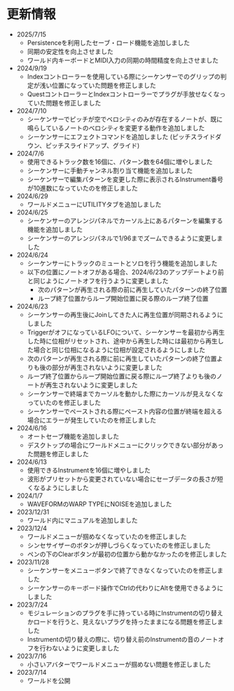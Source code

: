 # 更新情報

* 2025/7/15
    * Persistenceを利用したセーブ・ロード機能を追加しました
    * 同期の安定性を向上させました
    * ワールド内キーボードとMIDI入力の同期の時間精度を向上させました
* 2024/9/19
    * Indexコントローラーを使用している際にシーケンサーでのグリップの判定が浅い位置になっていた問題を修正しました
    * QuestコントローラーとIndexコントローラーでプラグが手放せなくなっていた問題を修正しました
* 2024/7/10
    * シーケンサーでピッチが空でベロシティのみが存在するノートが、既に鳴らしているノートのベロシティを変更する動作を追加しました
    * シーケンサーにエフェクトコマンドを追加しました (ピッチスライドダウン、ピッチスライドアップ、グライド)
* 2024/7/6
    * 使用できるトラック数を16個に、パターン数を64個に増やしました
    * シーケンサーに手動チャンネル割り当て機能を追加しました
    * シーケンサーで編集パターンを変更した際に表示されるInstrument番号が10進数になっていたのを修正しました
* 2024/6/29
    * ワールドメニューにUTILITYタブを追加しました
* 2024/6/25
    * シーケンサーのアレンジパネルでカーソル上にあるパターンを編集する機能を追加しました
    * シーケンサーのアレンジパネルで1/96までズームできるように変更しました
* 2024/6/24
    * シーケンサーにトラックのミュートとソロを行う機能を追加しました
    * 以下の位置にノートオフがある場合、2024/6/23のアップデートより前と同じようにノートオフを行うように変更しました
        * 次のパターンが再生される際の前に再生していたパターンの終了位置
        * ループ終了位置からループ開始位置に戻る際のループ終了位置
* 2024/6/23
    * シーケンサーの再生後にJoinしてきた人に再生位置が同期されるようにしました
    * TriggerがオフになっているLFOについて、シーケンサーを最初から再生した時に位相がリセットされ、途中から再生した時には最初から再生した場合と同じ位相になるように位相が設定されるようにしました
    * 次のパターンが再生される際に前に再生していたパターンの終了位置よりも後の部分が再生されないように変更しました
    * ループ終了位置からループ開始位置に戻る際にループ終了よりも後のノートが再生されないように変更しました
    * シーケンサーで終端までカーソルを動かした際にカーソルが見えなくなっていたのを修正しました
    * シーケンサーでペーストされる際にペースト内容の位置が終端を超える場合にエラーが発生していたのを修正しました
* 2024/6/16
    * オートセーブ機能を追加しました
    * デスクトップの場合にワールドメニューにクリックできない部分があった問題を修正しました
* 2024/6/13
    * 使用できるInstrumentを16個に増やしました
    * 波形がプリセットから変更されていない場合にセーブデータの長さが短くなるようにしました
* 2024/1/7
    * WAVEFORMのWARP TYPEにNOISEを追加しました
* 2023/12/31
    * ワールド内にマニュアルを追加しました
* 2023/12/4
    * ワールドメニューが掴めなくなっていたのを修正しました
    * シンセサイザーのボタンが押しづらくなっていたのを修正しました
    * ペンの下のClearボタンが最初の位置から動かなかったのを修正しました
* 2023/11/28
    * シーケンサーをメニューボタンで終了できなくなっていたのを修正しました
    * シーケンサーのキーボード操作でCtrlの代わりにAltを使用できるようにしました
* 2023/7/24
    * モジュレーションのプラグを手に持っている時にInstrumentの切り替えかロードを行うと、見えないプラグを持ったままになる問題を修正しました
    * Instrumentの切り替えの際に、切り替え前のInstrumentの音のノートオフを行わないように変更しました
* 2023/7/16
    * 小さいアバターでワールドメニューが掴めない問題を修正しました
* 2023/7/14
    * ワールドを公開
